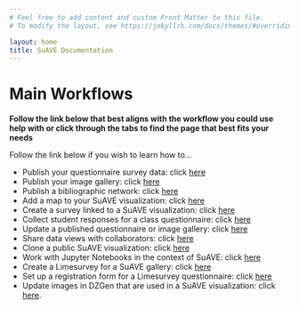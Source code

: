 ```yaml
---
# Feel free to add content and custom Front Matter to this file.
# To modify the layout, see https://jekyllrb.com/docs/themes/#overriding-theme-defaults

layout: home
title: SuAVE Documentation
---
```



# Main Workflows

**Follow the link below that best aligns with the workflow you could use help with or click through the tabs to find the page that best fits your needs**

Follow the link below if you wish to learn how to...

- Publish your questionnaire survey data: click [here](https://suave-ucsd.github.io/SuAVE-Documentation/Publish_Questionnare.html)
- Publish your image gallery: click [here](https://suave-ucsd.github.io/SuAVE-Documentation/Publish_Gallery.html)
- Publish a bibliographic network: click [here](https://suave-ucsd.github.io/SuAVE-Documentation/Bibliographic_Network_Pulbish.html)
- Add a map to your SuAVE visualization: click [here](https://suave-ucsd.github.io/SuAVE-Documentation/Add_Map_SuAVE.html)
- Create a survey linked to a SuAVE visualization: click [here](https://suave-ucsd.github.io/SuAVE-Documentation/SuAVE_Survey.html)
- Collect student responses for a class questionnaire: click [here](https://suave-ucsd.github.io/SuAVE-Documentation/SuAVE_Class_Survey.html)
- Update a published questionnaire or image gallery: click [here](https://suave-ucsd.github.io/SuAVE-Documentation/Update_Gallery.html)
- Share data views with collaborators: click [here](https://suave-ucsd.github.io/SuAVE-Documentation/Share_Views.html)
- Clone a public SuAVE visualization: click [here](https://suave-ucsd.github.io/SuAVE-Documentation/Clone_Survey.html)
- Work with Jupyter Notebooks in the context of SuAVE: click [here](https://suave-ucsd.github.io/SuAVE-Documentation/Jupyter_Notebook_SuAVE.html)
- Create a Limesurvey for a SuAVE gallery: click [here](https://suave-ucsd.github.io/SuAVE-Documentation/Limesurvey_Existing_SuAVE.html)
- Set up a registration form for a Limesurvey questionnaire: click [here](https://suave-ucsd.github.io/SuAVE-Documentation/Registration_Form.html)
- Update images in DZGen that are used in a SuAVE visualization: click [here](https://suave-ucsd.github.io/SuAVE-Documentation/Update_DZGen.html).



